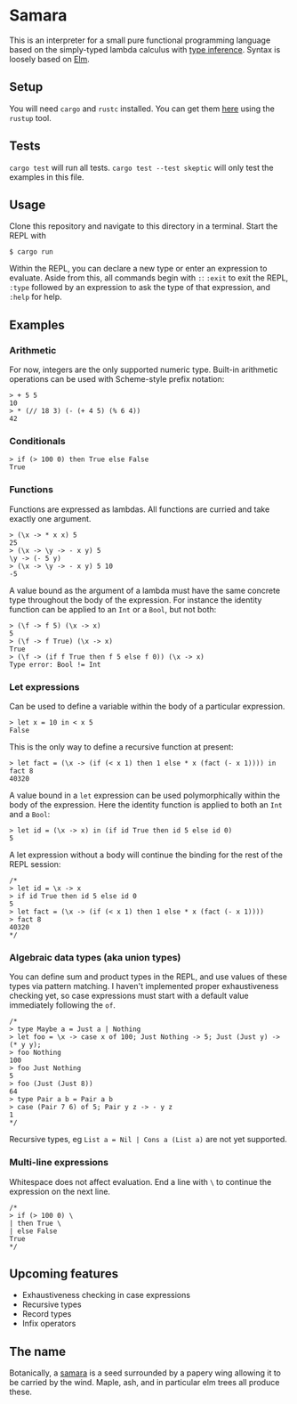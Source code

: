 # Samara

This is an interpreter for a small pure functional programming language based on the simply-typed lambda calculus with [type inference](https://en.wikipedia.org/wiki/Hindley%E2%80%93Milner_type_inference). Syntax is loosely based on [Elm](http://elm-lang.org/).

## Setup

You will need `cargo` and `rustc` installed. You can get them [here](https://www.rust-lang.org/en-US/install.html) using the `rustup` tool.

## Tests

`cargo test` will run all tests. `cargo test --test skeptic` will only test the examples in this file.

## Usage

Clone this repository and navigate to this directory in a terminal. Start the REPL with
```
$ cargo run
```

Within the REPL, you can declare a new type or enter an expression to evaluate. Aside from this, all commands begin with `:`: `:exit` to exit the REPL, `:type` followed by an expression to ask the type of that expression, and `:help` for help.

## Examples

### Arithmetic

For now, integers are the only supported numeric type. Built-in arithmetic operations can be used with Scheme-style prefix notation:

```rust,skt-repl
> + 5 5
10
> * (// 18 3) (- (+ 4 5) (% 6 4))
42
```

### Conditionals

```rust,skt-repl
> if (> 100 0) then True else False
True
```

### Functions

Functions are expressed as lambdas. All functions are curried and take exactly one argument.

```rust,skt-repl
> (\x -> * x x) 5
25
> (\x -> \y -> - x y) 5
\y -> (- 5 y)
> (\x -> \y -> - x y) 5 10
-5
```

A value bound as the argument of a lambda must have the same concrete type throughout the body of the expression. For instance the identity function can be applied to an `Int` or a `Bool`, but not both:

```rust,skt-repl
> (\f -> f 5) (\x -> x)
5
> (\f -> f True) (\x -> x)
True
> (\f -> (if f True then f 5 else f 0)) (\x -> x)
Type error: Bool != Int
```

### Let expressions

Can be used to define a variable within the body of a particular expression.

```rust,skt-repl
> let x = 10 in < x 5
False
```

This is the only way to define a recursive function at present:

```rust,skt-repl
> let fact = (\x -> (if (< x 1) then 1 else * x (fact (- x 1)))) in fact 8
40320
```

A value bound in a `let` expression can be used polymorphically within the body of the expression. Here the identity function is applied to both an `Int` and a `Bool`:

```rust,skt-repl
> let id = (\x -> x) in (if id True then id 5 else id 0)
5
```

A let expression without a body will continue the binding for the rest of the REPL session:

```
/*
> let id = \x -> x
> if id True then id 5 else id 0
5
> let fact = (\x -> (if (< x 1) then 1 else * x (fact (- x 1))))
> fact 8
40320
*/
```

### Algebraic data types (aka union types)

You can define sum and product types in the REPL, and use values of these types via pattern matching. I haven't implemented proper exhaustiveness checking yet, so case expressions must start with a default value immediately following the `of`.

```
/*
> type Maybe a = Just a | Nothing
> let foo = \x -> case x of 100; Just Nothing -> 5; Just (Just y) -> (* y y);
> foo Nothing
100
> foo Just Nothing
5
> foo (Just (Just 8))
64
> type Pair a b = Pair a b
> case (Pair 7 6) of 5; Pair y z -> - y z
1
*/
```

Recursive types, eg `List a = Nil | Cons a (List a)` are not yet supported.

### Multi-line expressions

Whitespace does not affect evaluation. End a line with `\` to continue the expression on the next line.

```
/*
> if (> 100 0) \
| then True \
| else False
True
*/
```

## Upcoming features

* Exhaustiveness checking in case expressions
* Recursive types
* Record types
* Infix operators

## The name

Botanically, a [samara](https://en.wikipedia.org/wiki/Samara_(fruit)) is a seed surrounded by a papery wing allowing it to be carried by the wind. Maple, ash, and in particular elm trees all produce these.
